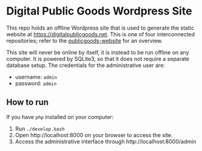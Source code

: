 # Digital Public Goods Wordpress Site

This repo holds an offline Wordpress site that is used to generate the static website at https://digitalpublicgoods.net. This is one of four interconnected repositories; refer to the [publicgoods-website](https://github.com/unicef/publicgoods-website) for an overview. 

This site will never be online by itself, it is instead to be run offline on any computer. It is powered by SQLite3, so that it does not require a separate database setup. The credentials for the administrative user are: 
- username: `admin`
- password: `admin`

## How to run

If you have `php` installed on your computer:
1. Run `./develop.bash`
2. Open http://localhost:8000 on your browser to access the site. 
3. Access the administrative interface through http://localhost:8000/admin

